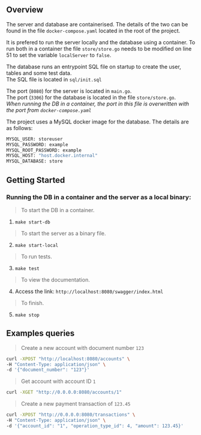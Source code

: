 ## Overview

The server and database are containerised. The details of the two can be found in the file `docker-compose.yaml` located in the root of the project.

It is prefered to run the server locally and the database using a container. To run both in a container the file `store/store.go` needs to be modified on line 51 to set the variable `localServer` to `false`.

The database runs an entrypoint SQL file on startup to create the user, tables and some test data.  
The SQL file is located in `sql/init.sql`

The port (`8080`) for the server is located in `main.go`.  
The port (`3306`) for the database is located in the file `store/store.go`.  
*When running the DB in a container, the port in this file is overwritten with the port from `docker-compose.yaml`*

The project uses a MySQL docker image for the database. The details are as follows:
```sh
MYSQL_USER: storeuser
MYSQL_PASSWORD: example
MYSQL_ROOT_PASSWORD: example
MYSQL_HOST: "host.docker.internal"
MYSQL_DATABASE: store
```

## Getting Started
### Running the DB in a container and the server as a local binary:

>To start the DB in a container.  
1. `make start-db`

>To start the server as a binary file.  
2. `make start-local`

> To run tests. 
3. `make test`

> To view the documentation.
4. Access the link: `http://localhost:8080/swagger/index.html`

> To finish.
5. `make stop`

## Examples queries

> Create a new account with document number `123`
```sh
curl -XPOST "http://localhost:8080/accounts" \
-H "Content-Type: application/json" \
-d '{"document_number": "123"}'
```

> Get account with account ID `1`
```sh
curl -XGET "http://0.0.0.0:8080/accounts/1"
```

> Create a new payment transaction of `123.45`
```sh
curl -XPOST "http://0.0.0.0:8080/transactions" \
-H "Content-Type: application/json" \
-d '{"account_id": "1", "operation_type_id": 4, "amount": 123.45}'
```